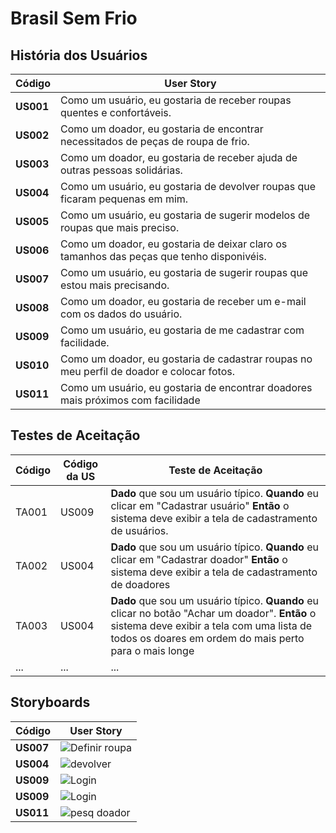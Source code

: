 # Brasil Sem Frio

## História dos Usuários

| Código    | User Story                                                   |
| --------- | ------------------------------------------------------------ |
| **US001** | Como um usuário, eu gostaria de receber roupas quentes e confortáveis. |
| **US002** | Como um doador, eu gostaria de encontrar necessitados de peças de roupa de frio. |
| **US003** | Como um doador, eu gostaria de receber ajuda de outras pessoas solidárias.|
| **US004** |  Como um usuário, eu gostaria de devolver roupas que ficaram pequenas em mim.  |
| **US005** | Como um usuário, eu gostaria de sugerir modelos de roupas que mais preciso. |
| **US006** | Como um doador, eu gostaria de deixar claro os tamanhos das peças que tenho disponivéis. |
| **US007** | Como um usuário, eu gostaria de sugerir roupas que estou mais precisando. |
| **US008** | Como um doador, eu gostaria de receber um e-mail com os dados do usuário. |
| **US009** | Como um usuário, eu gostaria de me cadastrar com facilidade. |
| **US010** | Como um doador, eu gostaria de cadastrar roupas no meu perfil de doador e colocar fotos. |
| **US011** | Como um usuário, eu gostaria de encontrar doadores mais próximos com facilidade          |


## Testes de Aceitação

| Código | Código da US | Teste de Aceitação                                           |
| ------ | ------------ | ------------------------------------------------------------ |
| TA001  | US009        | **Dado** que sou um usuário típico. **Quando** eu clicar em "Cadastrar usuário" **Então** o sistema deve exibir a tela de cadastramento de usuários. |
| TA002  | US004        | **Dado** que sou um usuário típico. **Quando** eu clicar em "Cadastrar doador" **Então** o sistema deve exibir a tela de cadastramento de doadores |
| TA003  | US004        | **Dado** que sou um usuário típico. **Quando** eu clicar no botão "Achar um doador". **Então** o sistema deve exibir a tela com uma lista de todos os doares em ordem do mais perto para o mais longe |
| ...    | ...          | ...                                                          |

## Storyboards
| Código    | User Story                                                   |
| --------- | ------------------------------------------------------------ |
| **US007** | ![Definir roupa](https://user-images.githubusercontent.com/94196890/145587457-3bb314e8-bb26-4432-a029-655b56c854eb.png) |
| **US004** | ![devolver](https://user-images.githubusercontent.com/94196890/145588098-5d340b62-d291-47ba-b178-b296b52023d0.png)      |
| **US009** | ![Login](https://user-images.githubusercontent.com/94196890/145588371-d2e6d3e1-bb2f-435e-9588-11047815dafb.png)         |
| **US009** | ![Login](https://user-images.githubusercontent.com/94196890/145588371-d2e6d3e1-bb2f-435e-9588-11047815dafb.png)         |
| **US011** | ![pesq doador](https://user-images.githubusercontent.com/94196890/145588857-03c7cf45-7a39-4853-ab95-4d187efe339b.png)   |



